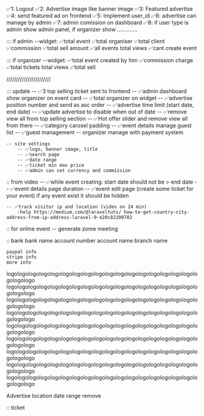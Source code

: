 
<!-- target 24-12-2022 -->

✅1: Logout
✅2: Advertise image like banner image
✅3: Featured advertise
✅4: send featured ad on frontend
✅5: Implement user_id
✅6: advertise can manage by admin
✅7: admin comission on dashboard
✅8: if user type is admin show admin panel, if organizer show ............. 

::: if admin
--widget:
    ✅total event
    ✅total organiser
    ✅total client
    ✅commission
    ✅total sell amount
    ✅all events
    total views
    ✅cant create event

::: if organizer
--widget:
    ✅total event created by him
    ✅commission charge
    ✅total tickets
    total views
    ✅total sell




///////////////////////

::: update
    -- ✅3 top selling ticket sent to frontend
    -- ✅admin dashboard show organizer on event card
    -- ✅total organizer on widget
    -- ✅advertise position number and send as asc order
    -- ✅advertise time limit (start date, end date)
    -- ✅update advertise to disable when out of date
    -- ✅remove view all from top selling section
    -- ✅Hot offer slider and remove view all from there
    -- ✅category carosel padding
    -- ✅event details manage guest list
    -- ✅guest management
    -- organizer manage with payment system

    -- site settings
        -- ✅logo, banner image, title
        -- ✅search page 
        -- ✅date range
        -- ✅ticket min max price
        -- ✅admin can set currency and commission


:: from video
    -- ✅while event creating: start date should not be > end date
    -- ✅event details page duration
    -- ✅event edit page (create some ticket for your event) if any event exist it should be hidden

    -- ✅track visitor ip and location (video on 24 min)
        :help https://medium.com/@laraveltuts/ how-to-get-country-city-address-from-ip-address-laravel-9-e20c82200702

:: for online event
    -- generate zome meeting

:: bank
    bank name
    account number
    account name
    branch name

    paypal info
    stripe info
    more info

logologologologologologologologologologologologologologologologologologologologo
logologologologologologologologologologologologologologologologologologologologo
logologologologologologologologologologologologologologologologologologologologo
logologologologologologologologologologologologologologologologologologologologo
logologologologologologologologologologologologologologologologologologologologo
logologologologologologologologologologologologologologologologologologologologo
logologologologologologologologologologologologologologologologologologologologo
logologologologologologologologologologologologologologologologologologologologo
logologologologologologologologologologologologologologologologologologologologo


Advertise location date range remove

:: ticket 
